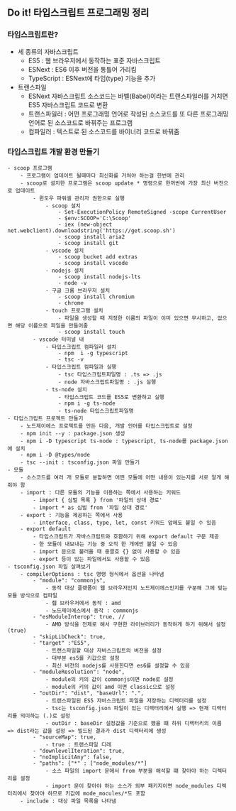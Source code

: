 ## Do it! 타입스크립트 프로그래밍 정리

### 타입스크립트란?
- 세 종류의 자바스크립트
    - ES5 : 웹 브라우저에서 동작하는 표준 자바스크립트
    - ESNext : ES6 이후 버전을 통틀어 가리킴
    - TypeScript : ESNext에 타입(type) 기능을 추가
- 트랜스파일
    - ESNext 자바스크립트 소스코드는 바벨(Babel)이라는 트랜스파일러를 거치면 ES5 자바스크립트 코드로 변환
    - 트랜스파일러 : 어떤 프로그래밍 언어로 작성된 소스코드를 또 다른 프로그래밍 언어로 된 소스코드로 바꿔주는 프로그램
    - 컴파일러 : 텍스트로 된 소스코드를 바이너리 코드로 바꿔줌

### 타입스크립트 개발 환경 만들기
    - scoop 프로그램
        - 프로그램이 업데이트 될때마다 최신화를 거쳐야 하는걸 한번에 관리
        - scoop로 설치한 프로그램은 scoop update * 명령으로 한꺼번에 가장 최신 버전으로 업데이트
            - 윈도우 파워셀 관리자 권한으로 실행
                - scoop 설치
                    - Set-ExecutionPolicy RemoteSigned -scope CurrentUser
                    - $env:SCOOP='C:\Scoop'
                    - iex (new-object net.webclient).downloadstring('https://get.scoop.sh')
                    - scoop install aria2
                    - scoop install git
                - vscode 설치
                    - scoop bucket add extras
                    - scoop install vscode
                - nodejs 설치
                    - scoop install nodejs-lts
                    - node -v
                - 구글 크롬 브라우저 설치
                    - scoop install chromium
                    - chrome
                - touch 프로그램 설치  
                    - 파일을 생성할 때 지정한 이름의 파일이 이미 있으면 무시하고, 없으면 해당 이름으로 파일을 만들어줌
                    - scoop install touch
            - vscode 터미널 내
                - 타입스크립트 컴파일러 설치
                    - npm  i -g typescript
                    - tsc -v
                - 타입스크립트 컴파일과 실행
                    - tsc 타입스크립트파일명 : .ts => .js
                    - node 자바스크립트파일명 : .js 실행
                - ts-node 설치
                    - 타입스크립트 코드를 ES5로 변환하고 실행
                    - npm i -g ts-node
                    - ts-node 타입스크립트파일명
    - 타입스크립트 프로젝트 만들기
        - 노드제이에스 프로젝트를 만든 다음, 개발 언어를 타입스크립트로 설정
        - npm init --y : package.json 생성 
        - npm i -D typescript ts-node : typescript, ts-node를 package.json에 설치
        - npm i -D @types/node 
        - tsc --init : tsconfig.json 파일 만들기
    - 모듈
        - 소스코드를 여러 개 모듈로 분할하면 어떤 모듈에 어떤 내용이 있는지를 서로 알게 해줘야 함
        - import : 다른 모듈의 기능을 이용하는 쪽에서 사용하는 키워드
            - import { 심벌 목록 } from '파일의 상대 경로'
            - import * as 심벌 from '파일 상대 경로'
        - export : 기능을 제공하는 쪽에서 사용
            - interface, class, type, let, const 키워드 앞에도 붙일 수 있음
        - export default
            - 타입스크립트가 자바스크립트와 호환하기 위해 export default 구문 제공
            - 한 모듈이 내보내는 기능 중 오직 한 개에만 붙일 수 있음
            - import 문으로 불러올 때 중괄호 {} 없이 사용할 수 있음
            - export 등이 있는 파일에서도 사용할 수 있음
    - tsconfig.json 파일 살펴보기
        - compilerOptions : tsc 명령 형식에서 옵션을 나타냄
            - "module": "commonjs", 
                - 동작 대상 플랫폼이 웹 브라우저인지 노드제이에스인지를 구분해 그에 맞는 모듈 방식으로 컴파일
                - 췝 브라우저에서 동작 : amd
                - 노드제이에스에서 동작 : commonjs
            - "esModuleInterop": true, // 
                - AMD 방식을 전제로 해서 구현한 라이브러리가 동작하게 하기 위해서 설정(true)
            - "skipLibCheck": true,
            - "target" :"ES5",
                - 트랜스파일할 대상 자바스크립트의 버전을 설정
                - 대부분 es5를 키값으로 설정
                - 최신 버전의 nodejs를 사용한다면 es6를 설정할 수 있음
            - "moduleResolution": "node",
                - module의 키의 값이 commonjs이면 node로 설정
                - module의 키의 값이 amd 이면 classic으로 설정
            - "outDir": "dist", "baseUrl": ".",
                - 트랜스파일된 ES5 자바스크립트 파일을 저장하는 디렉터리를 설정
                - tsc는 tsconfig.json 파일이 있는 디렉터리에서 실행 => 현재 디렉터리를 의미하는 (.)로 설정
                - outDir : baseDir 설정값을 기준으로 했을 떄 하위 디렉터리의 이름 => dist라는 값을 설정 => 빌드된 결과가 dist 디렉터리에 생성
            - "sourceMap": true,
                - true : 트랜스파일 디레
            - "downlevelIteration": true,
            - "noImplicitAny": false,
            - "paths": {"*" : ["node_modules/*"]
                - 소스 파일의 import 문에서 from 부분을 해석할 떄 찾아야 하는 디렉터리를 설정
                - import 문이 찾아야 하는 소스가 외부 패키지이면 node_modules 디렉터리에서 찾아야 하므로 키값에 mode_mocules/*도 포함
        - include : 대상 파일 목록을 나타냄
            



                
